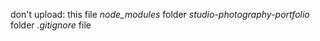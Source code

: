 don't upload:
    this file
    *node_modules* folder
    *studio-photography-portfolio* folder
    *.gitignore* file
